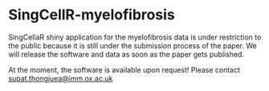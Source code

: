 # SingCellR-myelofibrosis
SingCellaR shiny application for the myelofibrosis data is under restriction to the public because it is still under the submission process of the paper.
We will release the software and data as soon as the paper gets published.

At the moment, the software is available upon request!
Please contact supat.thongjuea@imm.ox.ac.uk
